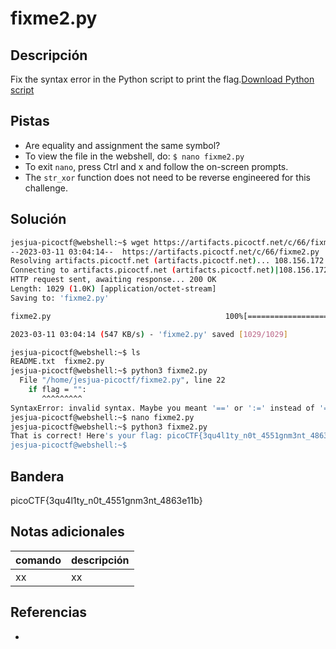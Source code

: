 # fixme2.py

## Descripción
Fix the syntax error in the Python script to print the flag.[Download Python script](https://artifacts.picoctf.net/c/66/fixme2.py)

## Pistas
- Are equality and assignment the same symbol?
- To view the file in the webshell, do: `$ nano fixme2.py`
- To exit `nano`, press Ctrl and x and follow the on-screen prompts.
- The `str_xor` function does not need to be reverse engineered for this challenge.

## Solución
```bash
jesjua-picoctf@webshell:~$ wget https://artifacts.picoctf.net/c/66/fixme2.py
--2023-03-11 03:04:14--  https://artifacts.picoctf.net/c/66/fixme2.py
Resolving artifacts.picoctf.net (artifacts.picoctf.net)... 108.156.172.120, 108.156.172.42, 108.156.172.6, ...
Connecting to artifacts.picoctf.net (artifacts.picoctf.net)|108.156.172.120|:443... connected.
HTTP request sent, awaiting response... 200 OK
Length: 1029 (1.0K) [application/octet-stream]
Saving to: 'fixme2.py'

fixme2.py                                       100%[======================================================================================================>]   1.00K  --.-KB/s    in 0.002s  

2023-03-11 03:04:14 (547 KB/s) - 'fixme2.py' saved [1029/1029]

jesjua-picoctf@webshell:~$ ls
README.txt  fixme2.py
jesjua-picoctf@webshell:~$ python3 fixme2.py 
  File "/home/jesjua-picoctf/fixme2.py", line 22
    if flag = "":
       ^^^^^^^^^
SyntaxError: invalid syntax. Maybe you meant '==' or ':=' instead of '='?
jesjua-picoctf@webshell:~$ nano fixme2.py 
jesjua-picoctf@webshell:~$ python3 fixme2.py 
That is correct! Here's your flag: picoCTF{3qu4l1ty_n0t_4551gnm3nt_4863e11b}
jesjua-picoctf@webshell:~$ 
```

## Bandera
picoCTF{3qu4l1ty_n0t_4551gnm3nt_4863e11b}

## Notas adicionales
| comando | descripción |
| ------ | ------ |
| xx | xx |

## Referencias
- []()